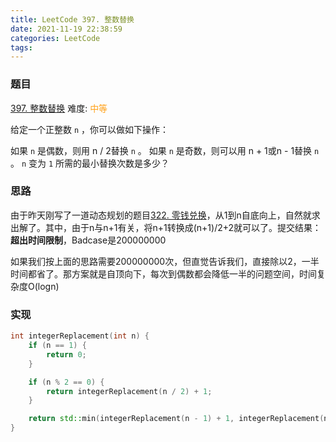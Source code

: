 ```yaml
---
title: LeetCode 397. 整数替换
date: 2021-11-19 22:38:59
categories: LeetCode
tags:
---
```


### 题目
[397. 整数替换](https://leetcode-cn.com/problems/integer-replacement/)
难度: <span style="color: rgba(255, 161, 25, 1);">中等</span>

给定一个正整数 `n` ，你可以做如下操作：

如果 `n` 是偶数，则用 n / 2替换 `n` 。
如果 `n` 是奇数，则可以用 n + 1或n - 1替换 `n` 。
`n` 变为 `1` 所需的最小替换次数是多少？

<!-- more -->

### 思路
由于昨天刚写了一道动态规划的题目[322. 零钱兑换](https://leetcode-cn.com/problems/coin-change/)，从1到n自底向上，自然就求出解了。其中，由于n与n+1有关，将n+1转换成(n+1)/2+2就可以了。提交结果：**超出时间限制**，Badcase是200000000

如果我们按上面的思路需要200000000次，但直觉告诉我们，直接除以2，一半时间都省了。那方案就是自顶向下，每次到偶数都会降低一半的问题空间，时间复杂度O(logn)

### 实现
``` cpp
int integerReplacement(int n) {
    if (n == 1) {
        return 0;
    }

    if (n % 2 == 0) {
        return integerReplacement(n / 2) + 1;
    }

    return std::min(integerReplacement(n - 1) + 1, integerReplacement(n / 2 + 1) + 2);
}
```
